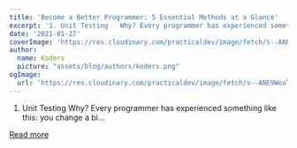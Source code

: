 ```yaml
---
title: 'Become a Better Programmer: 5 Essential Methods at a Glance'
excerpt: '1. Unit Testing   Why? Every programmer has experienced something like this: you change a bi...'
date: '2021-01-27'
coverImage: 'https://res.cloudinary.com/practicaldev/image/fetch/s--ANE9WooT--/c_imagga_scale,f_auto,fl_progressive,h_420,q_auto,w_1000/https://dev-to-uploads.s3.amazonaws.com/i/yho0xp36v7ausbmbdgyq.png'
author:
  name: Koders
  picture: "assets/blog/authors/koders.png"
ogImage:
  url: 'https://res.cloudinary.com/practicaldev/image/fetch/s--ANE9WooT--/c_imagga_scale,f_auto,fl_progressive,h_420,q_auto,w_1000/https://dev-to-uploads.s3.amazonaws.com/i/yho0xp36v7ausbmbdgyq.png'
---
```


1. Unit Testing   Why? Every programmer has experienced something like this: you change a bi...

[Read more](https://dev.to/gittower/become-a-better-programmer-5-essential-methods-at-a-glance-25bh)
